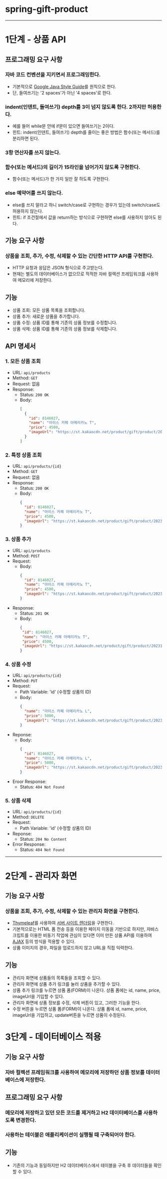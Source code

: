 # spring-gift-product

---

# 1단계 - 상품 API

## 프로그래밍 요구 사항
### 자바 코드 컨벤션을 지키면서 프로그래밍한다.
* 기본적으로 [Google Java Style Guide](https://google.github.io/styleguide/javaguide.html)를 원칙으로 한다.
* 단, 들여쓰기는 '2 spaces'가 아닌 '4 spaces'로 한다.

### indent(인덴트, 들여쓰기) depth를 3이 넘지 않도록 한다. 2까지만 허용한다.
* 예를 들어 while문 안에 if문이 있으면 들여쓰기는 2이다.
* 힌트: indent(인덴트, 들여쓰기) depth를 줄이는 좋은 방법은 함수(또는 메서드)를 분리하면 된다.

### 3항 연산자를 쓰지 않는다.

### 함수(또는 메서드)의 길이가 15라인을 넘어가지 않도록 구현한다.
* 함수(또는 메서드)가 한 가지 일만 잘 하도록 구현한다.

### else 예약어를 쓰지 않는다.
* else를 쓰지 말라고 하니 switch/case로 구현하는 경우가 있는데 switch/case도 허용하지 않는다.
* 힌트: if 조건절에서 값을 return하는 방식으로 구현하면 else를 사용하지 않아도 된다.

## 기능 요구 사항
### 상품을 조회, 추가, 수정, 삭제할 수 있는 간단한 HTTP API를 구현한다.
* HTTP 요청과 응답은 JSON 형식으로 주고받는다.
* 현재는 별도의 데이터베이스가 없으므로 적적한 자바 컬렉션 프레임워크를 사용하여 메모리에 저장한다.

## 기능
* 상품 조회: 모든 상품 목록을 조회합니다.
* 상품 추가: 새로운 상품을 추가합니다.
* 상품 수정: 상품 ID를 통해 기존의 상품 정보를 수정합니다.
* 상품 삭제: 상품 ID를 통해 기존의 상품 정보를 삭제합니다.

## API 명세서
### 1. 모든 상품 조회
* URL: `api/products`
* Method: `GET`
* Request: 없음
* Response:
    - Status: `200 OK`
    - Body:
        ```json
        [
          {
            "id": 8146027,
            "name": "아이스 카페 아메리카노 T",
            "price": 4500,
            "imageUrl": "https://st.kakaocdn.net/product/gift/product/20231010111814_9a667f9eccc943648797925498bdd8a3.jpg"
          }
        ]
        ```

### 2. 특정 상품 조회
* URL: `api/products/{id}`
* Method: `GET`
* Request: 없음
* Response:
    - Status: `200 OK`
    - Body:
        ```json
        {
          "id": 8146027,
          "name": "아이스 카페 아메리카노 T",
          "price": 4500,
          "imageUrl": "https://st.kakaocdn.net/product/gift/product/20231010111814_9a667f9eccc943648797925498bdd8a3.jpg"
        }
        ```

### 3. 상품 추가
* URL: `api/products`
* Method: `POST`
* Request:
    - Body:
        ```json
        {
          "id": 8146027,
          "name": "아이스 카페 아메리카노 T",
          "price": 4500,
          "imageUrl": "https://st.kakaocdn.net/product/gift/product/20231010111814_9a667f9eccc943648797925498bdd8a3.jpg"
        }
        ```
* Response:
    - Status: `201 OK`
    - Body:
         ```json
        {
          "id": 8146027,
          "name": "아이스 카페 아메리카노 T",
          "price": 4500,
          "imageUrl": "https://st.kakaocdn.net/product/gift/product/20231010111814_9a667f9eccc943648797925498bdd8a3.jpg"
        }
        ```

### 4. 상품 수정
* URL: `api/products/{id}`
* Method: `PUT`
* Request:
    - Path Variable: 'id' (수정할 상품의 ID)
    - Body:
        ```json
        {
          "name": "아이스 카페 아메리카노 L",
          "price": 5000,
          "imageUrl": "https://st.kakaocdn.net/product/gift/product/20231010111814_9a667f9eccc943648797925498bdd8a3.jpg"
        }
        ```
* Reponse:
    - Body:
        ```json
        {
          "id": 8146027,
          "name": "아이스 카페 아메리카노 L",
          "price": 5000,
          "imageUrl": "https://st.kakaocdn.net/product/gift/product/20231010111814_9a667f9eccc943648797925498bdd8a3.jpg"
        }
        ```
* Eroor Response:
    - Status: `404 Not Found`

### 5. 상품 삭제
* URL: `api/products/{id}`
* Method: `DELETE`
* Request:
    - Path Variable: 'id' (수정할 상품의 ID)
* Reponse:
    - Status: `204 No Content`
* Error Response:
    - Status: `404 Not Found`

---

# 2단계 - 관리자 화면

## 기능 요구 사항
### 상품을 조회, 추가, 수정, 삭제할 수 있는 관리자 화면을 구현한다.
* [Thymeleaf](https://www.thymeleaf.org/)를 사용하여 [서버 사이트 렌더링](https://joshua1988.github.io/vue-camp/nuxt/ssr.html)을 구현한다.
* 기본적으로는 HTML 폼 전송 등을 이용한 페이지 이동을 기반으로 하지만, 자바스크립트를 이용한 비동기 작업에 관심이 있다면 이미 만든 상품 API를 이용하여 [AJAX](https://developer.mozilla.org/ko/docs/Glossary/AJAX) 등의 방식을 적용할 수 있다.
* 상품 이미지의 경우, 파일을 업로드하지 않고 URL을 직접 익력한다.

## 기능
* 관리자 화면에 상품들의 목록들을 조회할 수 있다.
* 관리자 화면에 상품 추가 링크를 눌러 상품을 추가할 수 있다.
* 상품 추가 링크를 누르면 상품 폼(FORM)이 나온다. 상품 폼에는 id, name, price, imageUrl을 기입할 수 있다.
* 관리자 화면에 상품 정보를 수정, 삭제 버튼이 있고, 그러한 기능을 한다.
* 수정 버튼을 누르면 상품 폼(FORM)이 나온다. 상품 폼에 id, name, price, imageUrl을 기입하고, update버튼을 누르면 상품이 수정된다.

# 3단계 - 데이터베이스 적용

## 기능 요구 사항
### 자바 컬렉션 프레임워크를 사용하여 메모리에 저장하던 상품 정보를 데이터베이스에 저장한다.

## 프로그래밍 요구 사항
### 메모리에 저장하고 있던 모든 코드를 제거하고 H2 데이터베이스를 사용하도록 변경한다.
### 사용하는 테이블은 애플리케이션이 실행될 때 구축되어야 한다.

## 기능
* 기존의 기능과 동일하지만 H2 데이터베이스에서 테이블을 구축 후 데이터들을 확인 할 수 있다.
